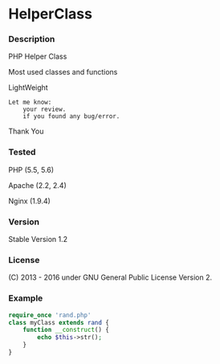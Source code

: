 # HelperClass

### Description
PHP Helper Class

Most used classes and functions

LightWeight

    Let me know:
        your review.
        if you found any bug/error.

Thank You

### Tested
PHP    (5.5, 5.6)

Apache (2.2, 2.4)

Nginx  (1.9.4)

### Version 
Stable Version 1.2

### License
(C) 2013 - 2016 
under GNU General Public License Version 2.

### Example
```php
require_once 'rand.php'
class myClass extends rand {
    function __construct() {
        echo $this->str();
    }
}
```